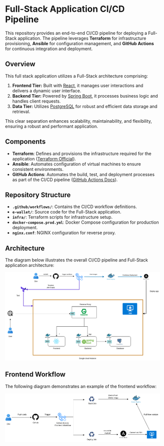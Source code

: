 # Full-Stack Application CI/CD Pipeline

This repository provides an end-to-end CI/CD pipeline for deploying a Full-Stack application. The pipeline leverages **Terraform** for infrastructure provisioning, **Ansible** for configuration management, and **GitHub Actions** for continuous integration and deployment.

## Overview

This full stack application utilizes a Full-Stack architecture comprising:

1. **Frontend Tier:** Built with [React](https://reactjs.org), it manages user interactions and delivers a dynamic user interface.
2. **Backend Tier:** Powered by [Spring Boot](https://spring.io/projects/spring-boot), it processes business logic and handles client requests.
3. **Data Tier:** Utilizes [PostgreSQL](https://www.postgresql.org) for robust and efficient data storage and retrieval.

This clear separation enhances scalability, maintainability, and flexibility, ensuring a robust and performant application.


## Components

- **Terraform**: Defines and provisions the infrastructure required for the application ([Terraform Official](https://www.terraform.io)).
- **Ansible**: Automates configuration of virtual machines to ensure consistent environments.
- **GitHub Actions**: Automates the build, test, and deployment processes as part of the CI/CD pipeline ([GitHub Actions Docs](https://docs.github.com/en/actions)).

## Repository Structure

- **`.github/workflows/`**: Contains the CI/CD workflow definitions.
- **`e-wallet/`**: Source code for the Full-Stack application.
- **`infra/`**: Terraform scripts for infrastructure setup.
- **`docker-compose.prod.yml`**: Docker Compose configuration for production deployment.
- **`nginx.conf`**: NGINX configuration for reverse proxy.

## Architecture

The diagram below illustrates the overall CI/CD pipeline and Full-Stack application architecture:

![CI/CD Pipeline Diagram](support/CI-CD.drawio.png)

## Frontend Workflow

The following diagram demonstrates an example of the frontend workflow:

![Frontend Workflow Diagram](support/Frontend-WF.drawio.png)